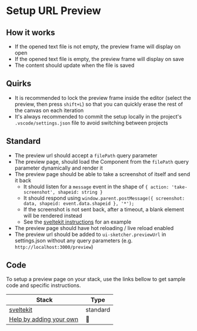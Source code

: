 # Setup URL Preview

## How it works

- If the opened text file is not empty, the preview frame will display on open
- If the opened text file is empty, the preview frame will display on save
- The content should update when the file is saved

## Quirks

- It is recommended to lock the preview frame inside the editor (select the preview, then press `shift+L`) so that you can quickly erase the rest of the canvas on each iteration
- It's always recommended to commit the setup locally in the project's `.vscode/settings.json` file to avoid switching between projects

## Standard

- The preview url should accept a `filePath` query parameter
- The preview page, should load the Component from the `filePath` query parameter dynamically and render it
- The preview page should be able to take a screenshot of itself and send it back
  - It should listen for a `message` event in the shape of `{ action: 'take-screenshot', shapeid: string }`
  - It should respond using `window.parent.postMessage({ screenshot: data, shapeid: event.data.shapeid }, '*');`
  - If the screenshot is not sent back, after a timeout, a blank element will be rendered instead
  - See the [sveltekit instructions](./setup-preview-url/sveltekit.md) for an example
- The preview page should have hot reloading / live reload enabled
- The preview url should be added to `ui-sketcher.previewUrl` in settings.json without any query parameters (e.g. `http://localhost:3000/preview`)

## Code

To setup a preview page on your stack, use the links bellow to get sample code and specific instructions.

| Stack                                                                                                             | Type     |
| ----------------------------------------------------------------------------------------------------------------- | -------- |
| [sveltekit](./setup-preview-url/sveltekit.md)                                                                     | standard |
| [Help by adding your own](./https://github.com/pAIrprogio/vscode-ui-sketcher/edit/main/doc/setup-preview-url.md)  | 🙏       |
